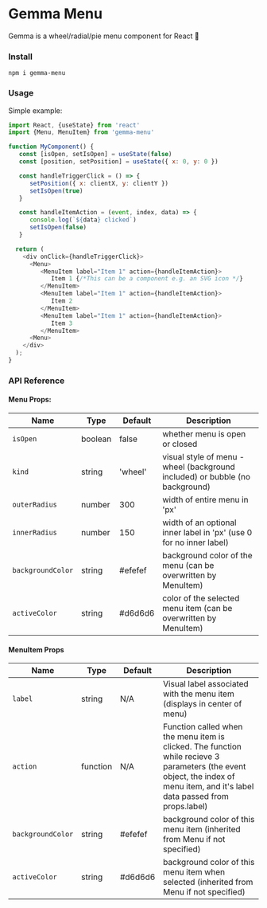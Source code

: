 # Gemma Menu

Gemma is a wheel/radial/pie menu component for React 🍭

### Install

```
npm i gemma-menu
```

### Usage

Simple example:

```javascript
import React, {useState} from 'react'
import {Menu, MenuItem} from 'gemma-menu'

function MyComponent() {
   const [isOpen, setIsOpen] = useState(false)
   const [position, setPosition] = useState({ x: 0, y: 0 })

   const handleTriggerClick = () => {
      setPosition({ x: clientX, y: clientY })
      setIsOpen(true)
   }

   const handleItemAction = (event, index, data) => {
      console.log(`${data} clicked`)
      setIsOpen(false)
   }

  return (
    <div onClick={handleTriggerClick}>
      <Menu>
         <MenuItem label="Item 1" action={handleItemAction}>
            Item 1 {/*This can be a component e.g. an SVG icon */}
         </MenuItem>
         <MenuItem label="Item 1" action={handleItemAction}>
            Item 2
         </MenuItem>
         <MenuItem label="Item 1" action={handleItemAction}>
            Item 3
         </MenuItem>
      <Menu>
    </div>
  );
}
```

### API Reference

#### Menu Props:

| Name              | Type    | Default | Description                                                                  |
| ----------------- | ------- | ------- | ---------------------------------------------------------------------------- |
| `isOpen`          | boolean | false   | whether menu is open or closed                                               |
| `kind`            | string  | 'wheel' | visual style of menu - wheel (background included) or bubble (no background) |
| `outerRadius`     | number  | 300     | width of entire menu in 'px'                                                 |
| `innerRadius`     | number  | 150     | width of an optional inner label in 'px' (use 0 for no inner label)          |
| `backgroundColor` | string  | #efefef | background color of the menu (can be overwritten by MenuItem)                |
| `activeColor`     | string  | #d6d6d6 | color of the selected menu item (can be overwritten by MenuItem)             |

#### MenuItem Props

| Name              | Type     | Default | Description                                                                                                                                                                    |
| ----------------- | -------- | ------- | ------------------------------------------------------------------------------------------------------------------------------------------------------------------------------ |
| `label`           | string   | N/A     | Visual label associated with the menu item (displays in center of menu)                                                                                                        |
| `action`          | function | N/A     | Function called when the menu item is clicked. The function while recieve 3 parameters (the event object, the index of menu item, and it's label data passed from props.label) |
| `backgroundColor` | string   | #efefef | background color of this menu item (inherited from Menu if not specified)                                                                                                      |
| `activeColor`     | string   | #d6d6d6 | background color of this menu item when selected (inherited from Menu if not specified)                                                                                        |
